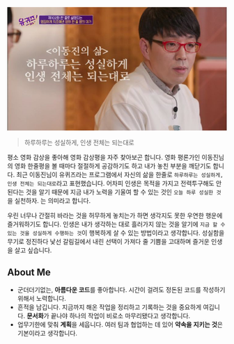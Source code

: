 <img src="/img/about.jpeg">

> 하루하루는 성실하게, 인생 전체는 되는대로

평소 영화 감상을 좋아해 영화 감상평을 자주 찾아보곤 합니다. 영화 평론가인 이동진님의 영화 한줄평을 볼 때마다 절절하게 공감하기도 하고 내가 놓친 부분을 깨닫기도 합니다. 최근 이동진님이 유퀴즈라는 프로그램에서 자신의 삶을 한줄로 `하루하루는 성실하게, 인생 전체는 되는대로`라고 표현했습니다. 어차피 인생은 목적을 가지고 전력투구해도 안된다는 것을 알기 때문에 지금 내가 노력을 기울여 할 수 있는 것인 `오늘 하루 성실한 것`을 실천하자. 는 의미라고 합니다. 

우린 너무나 간절히 바라는 것을 허무하게 놓치는가 하면 생각지도 못한 우연한 행운에 즐거워하기도 합니다. 인생은 내가 생각하는 대로 흘러가지 않는 것을 알기에 `지금 할 수 있는 것을 성실하게 수행하는 것`이 행복하게 살 수 있는 방법이라고 생각합니다. 성실함을 무기로 정진하다 낯선 갈림길에서 내린 선택이 가져다 줄 기쁨을 고대하며 즐거운 인생을 살고 싶습니다. 

About Me
---

- 군더더기없는, **아름다운 코드**를 좋아합니다. 시간이 걸려도 정돈된 코드를 작성하기 위해서 노력합니다.
- 흔적을 남깁니다. 지금까지 해온 작업을 정리하고 기록하는 것을 중요하게 여깁니다. **문서화**가 끝나야 하나의 작업이 비로소 마무리됐다고 생각합니다.
- 업무기한에 맞춰 **계획**을 세웁니다. 여러 팀과 협업하는 데 있어 **약속을 지키는 것**은 기본이라고 생각합니다.